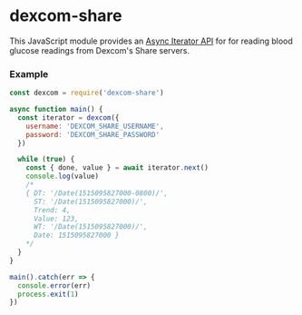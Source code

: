 # dexcom-share

This JavaScript module provides an [Async Iterator API][] for for reading
blood glucose readings from Dexcom's Share servers.

### Example

```js
const dexcom = require('dexcom-share')

async function main() {
  const iterator = dexcom({
    username: 'DEXCOM_SHARE_USERNAME',
    password: 'DEXCOM_SHARE_PASSWORD'
  })

  while (true) {
    const { done, value } = await iterator.next()
    console.log(value)
    /*
    { DT: '/Date(1515095827000-0800)/',
      ST: '/Date(1515095827000)/',
      Trend: 4,
      Value: 123,
      WT: '/Date(1515095827000)/',
      Date: 1515095827000 }
    */
  }
}

main().catch(err => {
  console.error(err)
  process.exit(1)
})
```

[Async Iterator API]: https://github.com/tc39/proposal-async-iteration

